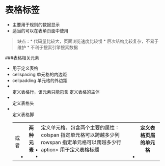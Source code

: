 # 表格标签
  * 主要用于规则的数据显示
  * 适当的可以在表单页面中使用
   >缺点：* 代码量比较大，页面浏览速度比较慢
          * 层次结构比较复杂，不易于维护
          * 不利于搜索引擎搜索数据

###表格相关元素
  * <table> 用于定义表格
  * cellspacing  单元格的内边距
  * cellpadding 单元格的外边距 
  * <tr> 定义表格行，该元素只能包含<td>或者<th>两种元素
  * <td> 定义单元格，包含两个主要的属性：
    colspan 指定单元格可以跨越多少列
    rowspan 指定单元格可以跨越多少行
  * aption> 用于定义表格标题
  * <th> 定义表格页眉的单元格
  * <tbody> 定义表格的主体
  * <thead> 定义表格头
  * <tfoot> 定义表格脚
